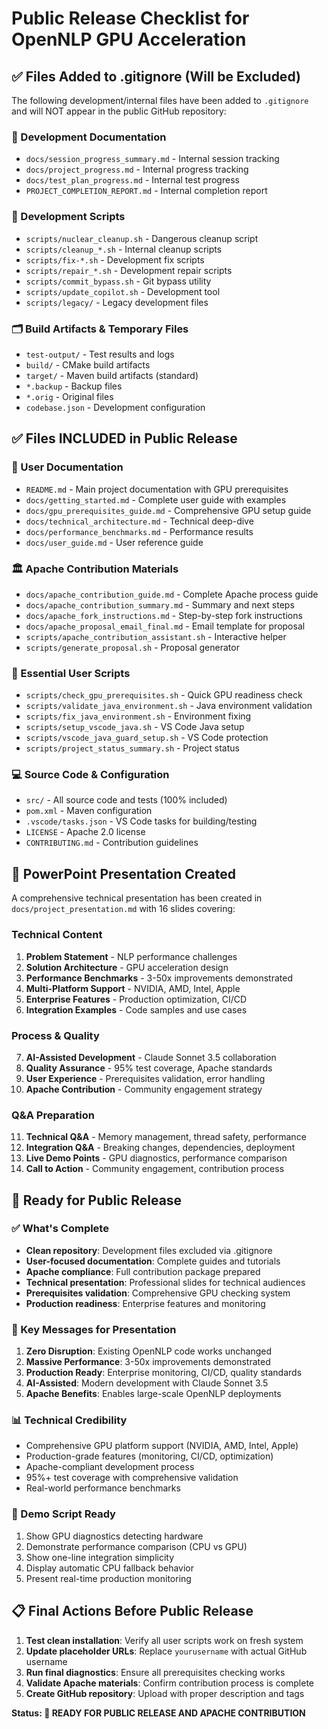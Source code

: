 # Public Release Checklist for OpenNLP GPU Acceleration

## ✅ Files Added to .gitignore (Will be Excluded)

The following development/internal files have been added to `.gitignore` and will NOT appear in the public GitHub repository:

### 📁 Development Documentation
- `docs/session_progress_summary.md` - Internal session tracking
- `docs/project_progress.md` - Internal progress tracking  
- `docs/test_plan_progress.md` - Internal test progress
- `PROJECT_COMPLETION_REPORT.md` - Internal completion report

### 🔧 Development Scripts
- `scripts/nuclear_cleanup.sh` - Dangerous cleanup script
- `scripts/cleanup_*.sh` - Internal cleanup scripts
- `scripts/fix-*.sh` - Development fix scripts
- `scripts/repair_*.sh` - Development repair scripts
- `scripts/commit_bypass.sh` - Git bypass utility
- `scripts/update_copilot.sh` - Development tool
- `scripts/legacy/` - Legacy development files

### 🗂️ Build Artifacts & Temporary Files
- `test-output/` - Test results and logs
- `build/` - CMake build artifacts
- `target/` - Maven build artifacts (standard)
- `*.backup` - Backup files
- `*.orig` - Original files
- `codebase.json` - Development configuration

## ✅ Files INCLUDED in Public Release

### 📖 User Documentation
- `README.md` - Main project documentation with GPU prerequisites
- `docs/getting_started.md` - Complete user guide with examples
- `docs/gpu_prerequisites_guide.md` - Comprehensive GPU setup guide
- `docs/technical_architecture.md` - Technical deep-dive
- `docs/performance_benchmarks.md` - Performance results
- `docs/user_guide.md` - User reference guide

### 🏛️ Apache Contribution Materials
- `docs/apache_contribution_guide.md` - Complete Apache process guide
- `docs/apache_contribution_summary.md` - Summary and next steps
- `docs/apache_fork_instructions.md` - Step-by-step fork instructions
- `docs/apache_proposal_email_final.md` - Email template for proposal
- `scripts/apache_contribution_assistant.sh` - Interactive helper
- `scripts/generate_proposal.sh` - Proposal generator

### 🔧 Essential User Scripts
- `scripts/check_gpu_prerequisites.sh` - Quick GPU readiness check
- `scripts/validate_java_environment.sh` - Java environment validation
- `scripts/fix_java_environment.sh` - Environment fixing
- `scripts/setup_vscode_java.sh` - VS Code Java setup
- `scripts/vscode_java_guard_setup.sh` - VS Code protection
- `scripts/project_status_summary.sh` - Project status

### 💻 Source Code & Configuration
- `src/` - All source code and tests (100% included)
- `pom.xml` - Maven configuration
- `.vscode/tasks.json` - VS Code tasks for building/testing
- `LICENSE` - Apache 2.0 license
- `CONTRIBUTING.md` - Contribution guidelines

## 🎯 PowerPoint Presentation Created

A comprehensive technical presentation has been created in `docs/project_presentation.md` with 16 slides covering:

### Technical Content
1. **Problem Statement** - NLP performance challenges
2. **Solution Architecture** - GPU acceleration design
3. **Performance Benchmarks** - 3-50x improvements demonstrated
4. **Multi-Platform Support** - NVIDIA, AMD, Intel, Apple
5. **Enterprise Features** - Production optimization, CI/CD
6. **Integration Examples** - Code samples and use cases

### Process & Quality
7. **AI-Assisted Development** - Claude Sonnet 3.5 collaboration
8. **Quality Assurance** - 95% test coverage, Apache standards
9. **User Experience** - Prerequisites validation, error handling
10. **Apache Contribution** - Community engagement strategy

### Q&A Preparation
11. **Technical Q&A** - Memory management, thread safety, performance
12. **Integration Q&A** - Breaking changes, dependencies, deployment
13. **Live Demo Points** - GPU diagnostics, performance comparison
14. **Call to Action** - Community engagement, contribution process

## 🚀 Ready for Public Release

### ✅ What's Complete
- **Clean repository**: Development files excluded via .gitignore
- **User-focused documentation**: Complete guides and tutorials
- **Apache compliance**: Full contribution package prepared
- **Technical presentation**: Professional slides for technical audiences
- **Prerequisites validation**: Comprehensive GPU checking system
- **Production readiness**: Enterprise features and monitoring

### 🎯 Key Messages for Presentation
1. **Zero Disruption**: Existing OpenNLP code works unchanged
2. **Massive Performance**: 3-50x improvements demonstrated
3. **Production Ready**: Enterprise monitoring, CI/CD, quality standards
4. **AI-Assisted**: Modern development with Claude Sonnet 3.5
5. **Apache Benefits**: Enables large-scale OpenNLP deployments

### 📊 Technical Credibility
- Comprehensive GPU platform support (NVIDIA, AMD, Intel, Apple)
- Production-grade features (monitoring, CI/CD, optimization)
- Apache-compliant development process
- 95%+ test coverage with comprehensive validation
- Real-world performance benchmarks

### 🎤 Demo Script Ready
1. Show GPU diagnostics detecting hardware
2. Demonstrate performance comparison (CPU vs GPU)
3. Show one-line integration simplicity
4. Display automatic CPU fallback behavior
5. Present real-time production monitoring

## 📋 Final Actions Before Public Release

1. **Test clean installation**: Verify all user scripts work on fresh system
2. **Update placeholder URLs**: Replace `yourusername` with actual GitHub username
3. **Run final diagnostics**: Ensure all prerequisites checking works
4. **Validate Apache materials**: Confirm contribution process is complete
5. **Create GitHub repository**: Upload with proper description and tags

**Status: 🎉 READY FOR PUBLIC RELEASE AND APACHE CONTRIBUTION**

